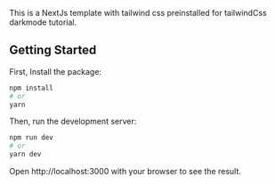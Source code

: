 This is a NextJs template with tailwind css preinstalled for tailwindCss darkmode tutorial.

## Getting Started

First, Install the package:

```bash
npm install
# or
yarn
```

Then, run the development server:

```bash
npm run dev
# or
yarn dev
```

Open http://localhost:3000 with your browser to see the result.
